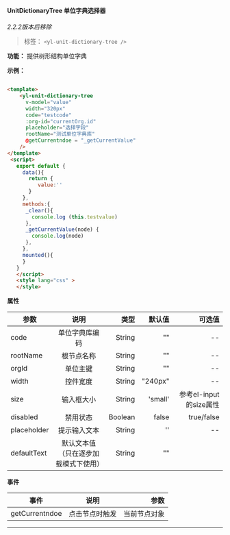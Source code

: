 #### UnitDictionaryTree 单位字典选择器

*2.2.2版本后移除*

> 标签： `<yl-unit-dictionary-tree />`


  **功能：**  提供树形结构单位字典

  **示例：**

```html

<template>
    <yl-unit-dictionary-tree 
      v-model="value"
      width="320px"
      code="testcode"
      :org-id="currentOrg.id"
      placeholder="选择字段"
      rootName="测试单位字典库"
      @getCurrentndoe = "_getCurrentValue"
    />
</template>
 <script>
   export default {
     data(){
       return {
          value:''
       }
     },
     methods:{
      _clear(){
        console.log (this.testvalue)
      },
      _getCurrentValue(node) {
        console.log(node)
      },
     },
     mounted(){
     }
   }
   </script>
   <style lang="css" >
   </style>

```

 **属性**

  | 参数        | 说明           |类型   |默认值|可选值|
  | ------------- |:-------------:| -----:|---:|---:|
  | code| 单位字典库编码 | String|"" |--|
  | rootName| 根节点名称 | String|"" |--|
  | orgId| 单位主键 | String|"" |--|
  | width| 控件宽度 | String|"240px" |--|
  | size| 输入框大小  | String|'small' |参考el-input的size属性|
  | disabled| 禁用状态  | Boolean|false |true/false|
  | placeholder| 提示输入文本  | String|'' |--|
  | defaultText| 默认文本值 （只在逐步加载模式下使用） | String|"" ||

  **事件**

  | 事件        | 说明           |参数   |
  | ------------- |:-------------:| -----:|
  | getCurrentndoe| 点击节点时触发 | 当前节点对象|
  
---
